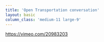 ```yaml
---
title: 'Open Transportation conversation'
layout: basic
column_class: 'medium-11 large-9'
---
```


https://vimeo.com/20983203
